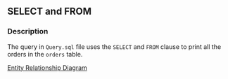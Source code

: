 ## SELECT and FROM

### Description

The query in ```Query.sql``` file uses the ```SELECT``` and ```FROM``` clause to print all the orders in the ```orders``` table.

[Entity Relationship Diagram](https://user-images.githubusercontent.com/122201501/216366555-d9a100f4-a9bf-4bba-b92d-9ce6c1c4a030.png)
